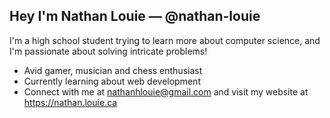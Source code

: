 ## Hey I'm Nathan Louie — @nathan-louie

I'm a high school student trying to learn more about computer science, and I'm passionate about solving intricate problems!

- Avid gamer, musician and chess enthusiast
- Currently learning about web development
- Connect with me at nathanhlouie@gmail.com and visit my website at https://nathan.louie.ca
